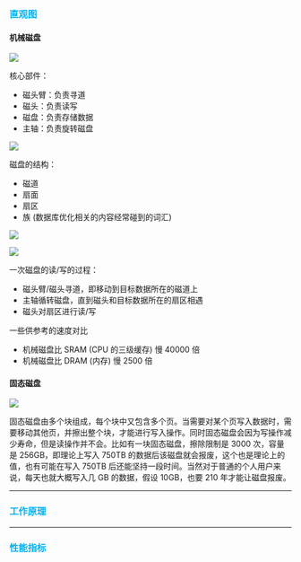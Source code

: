 ### <font color=#00b0f0>直观图</font>

#### 机械磁盘

![](https://raw.githubusercontent.com/hsxhr-10/picture/master/%E6%9C%BA%E6%A2%B0%E7%A3%81%E7%9B%981.jpg)

核心部件：

- 磁头臂：负责寻道
- 磁头：负责读写
- 磁盘：负责存储数据
- 主轴：负责旋转磁盘

![](https://raw.githubusercontent.com/hsxhr-10/picture/master/%E6%9C%BA%E6%A2%B0%E7%A3%81%E7%9B%982.jpg)

磁盘的结构：

- 磁道
- 扇面
- 扇区
- 族 (数据库优化相关的内容经常碰到的词汇)

![](https://raw.githubusercontent.com/hsxhr-10/picture/master/%E6%9C%BA%E6%A2%B0%E7%A3%81%E7%9B%983.jpg)

![](https://raw.githubusercontent.com/hsxhr-10/picture/master/%E6%9C%BA%E6%A2%B0%E7%A3%81%E7%9B%984.jpg)

一次磁盘的读/写的过程：

- 磁头臂/磁头寻道，即移动到目标数据所在的磁道上
- 主轴循转磁盘，直到磁头和目标数据所在的扇区相遇
- 磁头对扇区进行读/写

一些供参考的速度对比

- 机械磁盘比 SRAM (CPU 的三级缓存) 慢 40000 倍
- 机械磁盘比 DRAM (内存) 慢 2500 倍

#### 固态磁盘

![](https://raw.githubusercontent.com/hsxhr-10/picture/master/%E5%9B%BA%E6%80%81%E7%A3%81%E7%9B%98.jpg)

固态磁盘由多个块组成，每个块中又包含多个页。当需要对某个页写入数据时，需要移动其他页，并擦出整个块，才能进行写入操作。同时固态磁盘会因为写操作减少寿命，但是读操作并不会。比如有一块固态磁盘，擦除限制是 3000 次，容量是 256GB，即理论上写入 750TB 的数据后该磁盘就会报废，这个也是理论上的值，也有可能在写入 750TB 后还能坚持一段时间。当然对于普通的个人用户来说，每天也就大概写入几 GB 的数据，假设 10GB，也要 210 年才能让磁盘报废。

---

### <font color=#00b0f0>工作原理</font>

---

### <font color=#00b0f0>性能指标</font>
